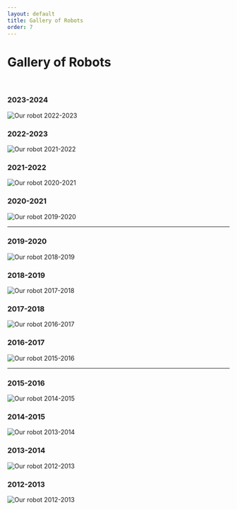 ```yaml
---
layout: default
title: Gallery of Robots
order: 7
---
```

# Gallery of Robots
<br>


<div class="container-fluid px-0">
    <div class="row">
        <div class="col-3">
            <h3>2023-2024</h3>
            <img src="/images/2023-2024.jpg" class="img-fluid  w-100" alt="Our robot 2022-2023" />
        </div>
        <div class="col-3">
            <h3>2022-2023</h3>
            <img src="/images/2022-2023.jpg" class="img-fluid  w-100" alt="Our robot 2021-2022"/>
        </div>
        <div class="col-3">
            <h3>2021-2022</h3>
            <img src="/images/2021-2022.jpg" class="img-fluid  w-100" alt="Our robot 2020-2021"/>
        </div>
        <div class="col-3">
            <h3>2020-2021</h3>
            <img src="/images/2020-2021.jpg" class="img-fluid  w-100" alt="Our robot 2019-2020"/>
        </div>
    </div>
    <hr/>
    <div class="row">
        <div class="col-3">
            <h3>2019-2020</h3>
            <img src="/images/2019-2020.jpg" class="img-fluid  w-100" alt="Our robot 2018-2019"/>
        </div>
        <div class="col-3">
            <h3>2018-2019</h3>
            <img src="/images/2018-2019.jpg" class="img-fluid  w-100" alt="Our robot 2017-2018"/>
        </div>
        <div class="col-3">
            <h3>2017-2018</h3>
            <img src="/images/2017-2018.jpg" class="img-fluid  w-100" alt="Our robot 2016-2017"/>
        </div>
        <div class="col-3">
            <h3>2016-2017</h3>
            <img src="/images/2016-2017.jpg" class="img-fluid  w-100" alt="Our robot 2015-2016"/>
        </div>
    </div>
    <hr/>
    <div class="row">
        <div class="col-3">
            <h3>2015-2016</h3>
            <img src="/images/2015-2016.jpg" class="img-fluid  w-100" alt="Our robot 2014-2015"/>
        </div>
        <div class="col-3">
            <h3>2014-2015</h3>
            <img src="/images/2014-2015.jpg" class="img-fluid  w-100" alt="Our robot 2013-2014"/>
        </div>
        <div class="col-3">
            <h3>2013-2014</h3>
            <img src="/images/2013-2014.jpg" class="img-fluid  w-100" alt="Our robot 2012-2013"/>
        </div>
        <div class="col-3">
            <h3>2012-2013</h3>
            <img src="/images/2012-2013.jpg" class="img-fluid  w-100" alt="Our robot 2012-2013"/>
        </div>
    </div>
</div>